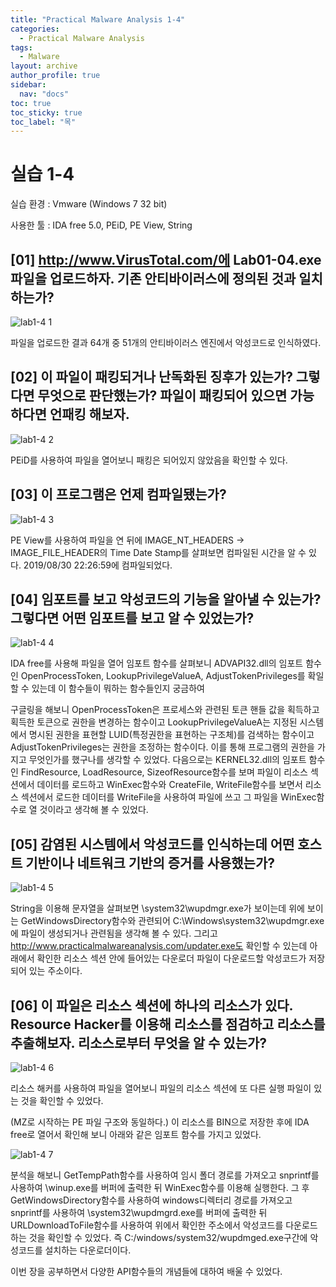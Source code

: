 ```yaml
---
title: "Practical Malware Analysis 1-4"
categories:
  - Practical Malware Analysis
tags:
  - Malware
layout: archive
author_profile: true
sidebar:
  nav: "docs"
toc: true
toc_sticky: true
toc_label: "목"
---
```


# 실습 1-4

실습 환경 : Vmware (Windows 7 32 bit)

사용한 툴 : IDA free 5.0, PEiD, PE View, String

## [01] http://www.VirusTotal.com/에 Lab01-04.exe 파일을 업로드하자. 기존 안티바이러스에 정의된 것과 일치하는가?

![lab1-4 1](https://user-images.githubusercontent.com/91646923/135559122-336493ac-d6be-40d4-9b82-06054f98275d.JPG)

파일을 업로드한 결과 64개 중 51개의 안티바이러스 엔진에서 악성코드로 인식하였다.

## [02] 이 파일이 패킹되거나 난독화된 징후가 있는가? 그렇다면 무엇으로 판단했는가? 파일이 패킹되어 있으면 가능하다면 언패킹 해보자.

![lab1-4 2](https://user-images.githubusercontent.com/91646923/135559131-b69e8056-2310-4ed8-8812-827e64a45e5a.JPG)

PEiD를 사용하여 파일을 열어보니 패킹은 되어있지 않았음을 확인할 수 있다.

## [03] 이 프로그램은 언제 컴파일됐는가?

![lab1-4 3](https://user-images.githubusercontent.com/91646923/135559149-21abd602-927c-4435-acf2-8e6eeb7cb3cb.JPG)

PE View를 사용하여 파일을 연 뒤에 IMAGE_NT_HEADERS -> IMAGE_FILE_HEADER의 Time Date Stamp를 살펴보면 컴파일된 시간을 알 수 있다. 2019/08/30 22:26:59에 컴파일되었다.

## [04] 임포트를 보고 악성코드의 기능을 알아낼 수 있는가? 그렇다면 어떤 임포트를 보고 알 수 있었는가?

![lab1-4 4](https://user-images.githubusercontent.com/91646923/135559165-f53f25f3-cb8b-46a6-bb47-877b0067f00b.JPG)

IDA free를 사용해 파일을 열어 임포트 함수를 살펴보니 ADVAPI32.dll의 임포트 함수인 OpenProcessToken, LookupPrivilegeValueA, AdjustTokenPrivileges를 확일할 수 있는데 이 함수들이 뭐하는 함수들인지 궁금하여

구글링을 해보니 OpenProcessToken은 프로세스와 관련된 토큰 핸들 값을 획득하고 획득한 토큰으로 권한을 변경하는 함수이고 LookupPrivilegeValueA는 지정된 시스템에서 명시된 권한을 표현할 LUID(특정권한을 표현하는 구조체)를 검색하는 함수이고 AdjustTokenPrivileges는  권한을 조정하는 함수이다. 이를 통해 프로그램의 권한을 가지고 무엇인가를 했구나를 생각할 수 있었다. 다음으로는 KERNEL32.dll의 임포트 함수인 FindResource, LoadResource, SizeofResource함수를 보며 파일이 리소스 섹션에서 데이터를 로드하고 WinExec함수와 CreateFile, WriteFile함수를 보면서 리소스 섹션에서 로드한 데이터를 WriteFile을 사용하여 파일에 쓰고 그 파일을  WinExec함수로 열 것이라고 생각해 볼 수 있었다.

## [05] 감염된 시스템에서 악성코드를 인식하는데 어떤 호스트 기반이나 네트워크 기반의 증거를 사용했는가?

![lab1-4 5](https://user-images.githubusercontent.com/91646923/135559187-b80689e5-265c-4c4c-b1f4-e5aea0181112.JPG)

String을 이용해 문자열을 살펴보면 \system32\wupdmgr.exe가 보이는데 위에 보이는 GetWindowsDirectory함수와 관련되어 C:\Windows\system32\wupdmgr.exe에 파일이 생성되거나 관련됨을 생각해 볼 수 있다. 그리고 http://www.practicalmalwareanalysis.com/updater.exe도 확인할 수 있는데 아래에서 확인한 리소스 섹션 안에 들어있는 다운로더 파일이 다운로드할 악성코드가 저장되어 있는 주소이다.

## [06] 이 파일은 리소스 섹션에 하나의 리소스가 있다. Resource Hacker를 이용해 리소스를 점검하고 리소스를 추출해보자. 리소스로부터 무엇을 알 수 있는가?

![lab1-4 6](https://user-images.githubusercontent.com/91646923/135559201-3e73f3e4-3006-4d4d-9280-53ec37d74de8.JPG)

리소스 해커를 사용하여 파일을 열어보니 파일의 리소스 섹션에 또 다른 실행 파일이 있는 것을 확인할 수 있었다.

(MZ로 시작하는 PE 파일 구조와 동일하다.) 이 리소스를 BIN으로 저장한 후에 IDA free로 열어서 확인해 보니 아래와 같은 임포트 함수를 가지고 있었다.

![lab1-4 7](https://user-images.githubusercontent.com/91646923/135559208-c14abe74-9236-4344-b4c5-e995a3819ea5.JPG)

분석을 해보니 GetTempPath함수를 사용하여 임시 폴더 경로를 가져오고 snprintf를 사용하여 \\winup.exe를 버퍼에 출력한 뒤 WinExec함수를 이용해 실행한다. 그 후 GetWindowsDirectory함수를 사용하여 windows디렉터리 경로를 가져오고 snprintf를 사용하여 \\system32\\wupdmgrd.exe를 버퍼에 출력한 뒤 URLDownloadToFile함수를 사용하여 위에서 확인한 주소에서 악성코드를 다운로드하는 것을 확인할 수 있었다. 즉 C:/windows/system32/wupdmged.exe구간에 악성코드를 설치하는 다운로더이다.


이번 장을 공부하면서 다양한 API함수들의 개념들에 대하여 배울 수 있었다.
